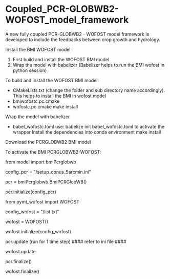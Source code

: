 # Coupled_PCR-GLOBWB2-WOFOST_model_framework
A new fully coupled PCR-GLOBWB2 - WOFOST model framework is developed to include the feedbacks between crop growth and hydrology. 

Install the BMI WOFOST model
1. First build and install the WOFOST BMI model
2. Wrap the model with babelizer (Babelizer helps to run the BMI wofost in python session)

To build and install the WOFOST BMI model:
- CMakeLists.txt (change the folder and sub directory name accordingly). This helps to install the BMI in wofost model
- bmiwofostc.pc.cmake 
- wofostc.pc.cmake
make install

Wrap the model with babelizer
- babel_wofostc.toml
use: babelize init babel_wofostc.toml to activate the wrapper
Install the dependencies into conda environment
make install

Download the PCRGLOBWB2 BMI model

To activate the BMI PCRGLOBWB2-WOFOST:

from model import bmiPcrglobwb

config_pcr = "/setup_conus_5arcmin.ini"

pcr = bmiPcrglobwb.BmiPCRGlobWB()

pcr.initialize(config_pcr)

from pymt_wofost import WOFOST

config_wofost = "/list.txt"

wofost = WOFOST()

wofost.initialize(config_wofost)

pcr.update   (run for 1 time step)  #### refer to ini file ####

wofost.update

pcr.finalize()

wofost.finalize()

